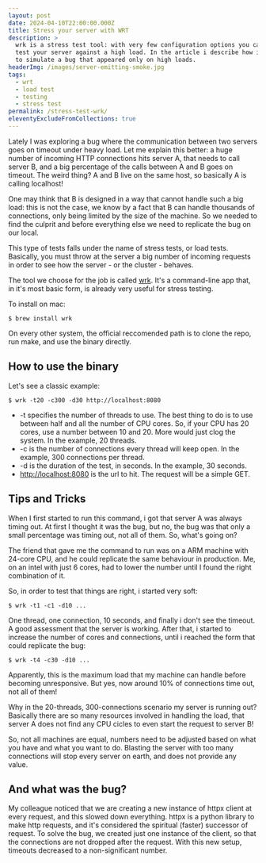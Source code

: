 ```yaml
---
layout: post
date: 2024-04-10T22:00:00.000Z
title: Stress your server with WRT
description: >
  wrk is a stress test tool: with very few configuration options you can stress
  test your server against a high load. In the article i describe how i used it
  to simulate a bug that appeared only on high loads.
headerImg: /images/server-emitting-smoke.jpg
tags:
  - wrt
  - load test
  - testing
  - stress test
permalink: /stress-test-wrk/
eleventyExcludeFromCollections: true
---
```


Lately I was exploring a bug where the communication between two servers goes on timeout under heavy load. Let me explain this better: a huge number of incoming HTTP connections hits server A, that needs to call server B, and a big percentage of the calls between A and B goes on timeout. The weird thing? A and B live on the same host, so basically A is calling localhost!

One may think that B is designed in a way that cannot handle such a big load: this is not the case, we know by a fact that B can handle thousands of connections, only being limited by the size of the machine. So we needed to find the culprit and before everything else we need to replicate the bug on our local.

This type of tests falls under the name of stress tests, or load tests. Basically, you must throw at the server a big number of incoming requests in order to see how the server - or the cluster - behaves.

The tool we choose for the job is called [wrk](https://github.com/wg/wrk "wrk github homepage"). It's a command-line app that, in it's most basic form, is already very useful for stress testing. 

To install on mac: 

```shell
$ brew install wrk
```

On every other system, the official reccomended path is to clone the repo, run make, and use the binary directly. 

## How to use the binary

Let's see a classic example: 

```shell
$ wrk -t20 -c300 -d30 http://localhost:8080
```

* -t specifies the number of threads to use. The best thing to do is to use between half and all the number of CPU cores. So, if your CPU has 20 cores, use a number between 10 and 20. More would just clog the system. In the example, 20 threads. 
* -c is the number of connections every thread will keep open. In the example, 300 connections per thread. 
* -d is the duration of the test, in seconds. In the example, 30 seconds. 
* [http://localhost:8080](http://localhost:8080) is the url to hit. The request will be a simple GET. 

## Tips and Tricks

When I first started to run this command, i got that server A was always timing out. At first I thought it was the bug, but no, the bug was that only a small percentage was timing out, not all of them. So, what's going on? 

The friend that gave me the command to run was on a ARM machine with 24-core CPU, and he could replicate the same behaviour in production. Me, on an intel with just 6 cores, had to lower the number until I found the right combination of it. 

So, in order to test that things are right, i started very soft: 

```shell
$ wrk -t1 -c1 -d10 ...
```

One thread, one connection, 10 seconds, and finally i don't see the timeout. A good assessment that the server is working. After that, i started to increase the number of cores and connections, until i reached the form that could replicate the bug: 

```shell
$ wrk -t4 -c30 -d10 ...
```

Apparently, this is the maximum load that my machine can handle before becoming unresponsive. But yes, now around 10% of connections time out, not all of them! 

Why in the 20-threads, 300-connections scenario my server is running out? Basically there are so many resources involved in handling the load, that server A does not find any CPU cicles to even start the request to server B! 

So, not all machines are equal, numbers need to be adjusted based on what you have and what you want to do. Blasting the server with too many connections will stop every server on earth, and does not provide any value. 

## And what was the bug?

My colleague noticed that we are creating a new instance of httpx client at every request, and this slowed down everything. httpx is a python library to make http requests, and it's considered the spiritual (faster) successor of request. To solve the bug, we created just one instance of the client, so that the connections are not dropped after the request. With this new setup, timeouts decreased to a non-significant number. 
